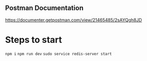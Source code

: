 ## Postman Documentation

https://documenter.getpostman.com/view/21465485/2sAYQgh8JD


# Steps to start

`npm i`
`npm run dev`
`sudo service redis-server start`




